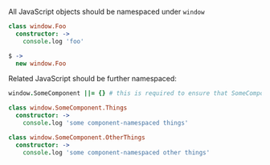 All JavaScript objects should be namespaced under `window`

```coffee
class window.Foo
  constructor: ->
    console.log 'foo'

$ ->
  new window.Foo
```

Related JavaScript should be further namespaced:

```coffee
window.SomeComponent ||= {} # this is required to ensure that SomeComponent exists before adding an object on it

class window.SomeComponent.Things
  constructor: ->
    console.log 'some component-namespaced things'

class window.SomeComponent.OtherThings
  constructor: ->
    console.log 'some component-namespaced other things'
```
